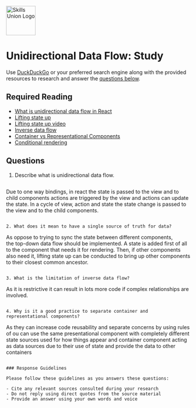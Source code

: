 [<img src="assets/images/su-logo.png" alt="Skills Union Logo" height="80px" />](https://www.skillsunion.com/)

# Unidirectional Data Flow: Study

Use [DuckDuckGo](https://duckduckgo.com/) or your preferred search engine along with the provided resources to research and answer the [questions below](#questions).

## Required Reading

- [What is unidirectional data flow in React](https://flaviocopes.com/react-unidirectional-data-flow/)
- [Lifting state up](https://reactjs.org/docs/lifting-state-up.html)
- [Lifting state up video](https://www.youtube.com/watch?v=ahKsy1FS45k)
- [Inverse data flow](https://dev.to/isabelxklee/understanding-inverse-data-flow-in-react-3cg7)
- [Container vs Representational Components](https://medium.com/@dan_abramov/smart-and-dumb-components-7ca2f9a7c7d0)
- [Conditional rendering](https://www.youtube.com/watch?v=fAUkKh-WfLM)

## Questions

1. Describe what is unidirectional data flow.

   ```
  Due to one way bindings, in react the state is passed to the view and to child components actions are triggered by the view and actions can update the state. In a cycle of view, action and state the state change is passed to the view and to the child components. 
   ```

2. What does it mean to have a single source of truth for data?

   ```
  As oppose to trying to sync the state between different components, the top-down data flow should be implemented. A state is added first of all to the component that needs it for rendering. Then, if other components also need it, lifting state up can be conducted to bring up other components to their closest common ancestor. 


   ```

3. What is the limitation of inverse data flow?

   ```
  As it is restrictive it can result in lots more code if complex relationships are involved.
   ```

4. Why is it a good practice to separate container and representational components?
   ```
   As they can increase code reusability and separate concerns by using rules of ou can use the same presentational component with completely different state sources used for how things appear and container component acting as data sources due to their use of state and provide the data to other containers 
   ```

### Response Guidelines

Please follow these guidelines as you answers these questions:

- Cite any relevant sources consulted during your research
- Do not reply using direct quotes from the source material
- Provide an answer using your own words and voice
